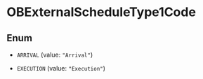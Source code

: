 
# OBExternalScheduleType1Code

## Enum


* `ARRIVAL` (value: `"Arrival"`)

* `EXECUTION` (value: `"Execution"`)



